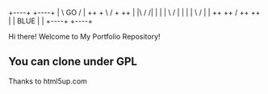 +----+      +----+
|     \ GO /     |
++  +  \  /  +  ++
 |  |\  \/  /|  | 
 |  | \    / |  | 
 |  |  \  /  |  | 
++  ++  \/  ++  ++ 
|    | BLUE |    |
+----+      +----+


Hi there! Welcome to My Portfolio Repository!

## You can clone under GPL

Thanks to html5up.com
